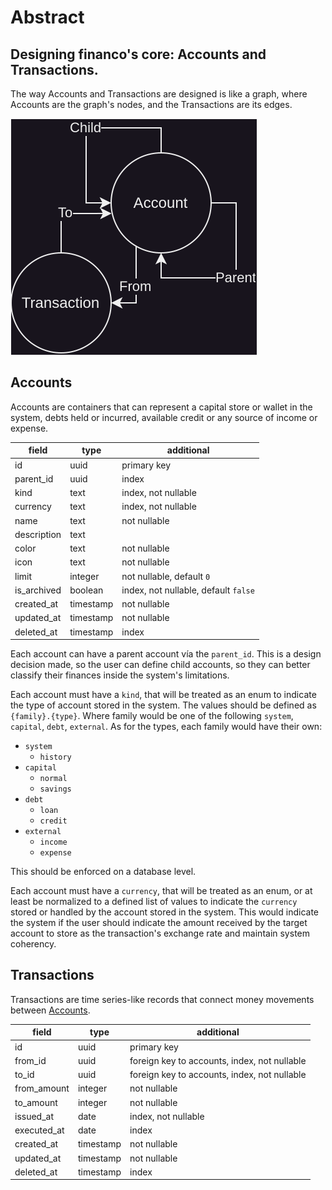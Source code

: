# Abstract

## Designing financo's core: Accounts and Transactions.

The way Accounts and Transactions are designed is like a graph, where Accounts
are the graph's nodes, and the Transactions are its edges.

<img src="Account-Abstract.drawio.svg" alt="diagram">

## Accounts
Accounts are containers that can represent a capital store or wallet in the
system, debts held or incurred, available credit or any source of income or
expense.

| field       | type      | additional                           |
|-------------|-----------|--------------------------------------|
| id          | uuid      | primary key                          |
| parent_id   | uuid      | index                                |
| kind        | text      | index, not nullable                  |
| currency    | text      | index, not nullable                  |
| name        | text      | not nullable                         |
| description | text      |                                      |
| color       | text      | not nullable                         |
| icon        | text      | not nullable                         |
| limit       | integer   | not nullable, default `0`            |
| is_archived | boolean   | index, not nullable, default `false` |
| created_at  | timestamp | not nullable                         |
| updated_at  | timestamp | not nullable                         |
| deleted_at  | timestamp | index                                |

Each account can have a parent account vía the `parent_id`.
This is a design decision made, so the user can define child accounts,
so they can better classify their finances inside the system's limitations.

Each account must have a `kind`, that will be treated as an enum to indicate the
type of account stored in the system.
The values should be defined as `{family}.{type}`.
Where family would be one of the following `system`, `capital`, `debt`,
`external`.
As for the types, each family would have their own:
- `system`
  - `history`
- `capital`
  - `normal`
  - `savings`
- `debt`
  - `loan`
  - `credit`
- `external`
  - `income`
  - `expense`

This should be enforced on a database level.

Each account must have a `currency`, that will be treated as an enum, or at
least be normalized to a defined list of values to indicate the `currency`
stored or handled by the account stored in the system.
This would indicate the system if the user should indicate the amount received
by the target account to store as the transaction's exchange rate and maintain
system coherency.

## Transactions
Transactions are time series-like records that connect money movements between
[Accounts](#accounts).

| field       | type      | additional                                   |
|-------------|-----------|----------------------------------------------|
| id          | uuid      | primary key                                  |
| from_id     | uuid      | foreign key to accounts, index, not nullable |
| to_id       | uuid      | foreign key to accounts, index, not nullable |
| from_amount | integer   | not nullable                                 |
| to_amount   | integer   | not nullable                                 |
| issued_at   | date      | index, not nullable                          |
| executed_at | date      | index                                        |
| created_at  | timestamp | not nullable                                 |
| updated_at  | timestamp | not nullable                                 |
| deleted_at  | timestamp | index                                        |
